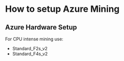 # How to setup Azure Mining

## Azure Hardware Setup
For CPU intense mining use:
- Standard_F2s_v2
- Standard_F4s_v2
